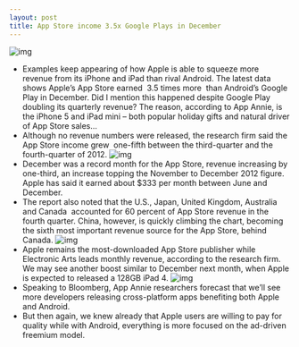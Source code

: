 ```yaml
---
layout: post
title: App Store income 3.5x Google Plays in December
---
```

![img](http://media.idownloadblog.com/wp-content/uploads/2012/05/App-Store-teaser-001.jpg)
* Examples keep appearing of how Apple is able to squeeze more revenue from its iPhone and iPad than rival Android. The latest data shows Apple’s App Store earned  3.5 times more  than Android’s Google Play in December. Did I mention this happened despite Google Play doubling its quarterly revenue? The reason, according to App Annie, is the iPhone 5 and iPad mini – both popular holiday gifts and natural driver of App Store sales…
* Although no revenue numbers were released, the research firm said the App Store income grew  one-fifth between the third-quarter and the fourth-quarter of 2012.
![img](http://media.idownloadblog.com/wp-content/uploads/2013/01/App-Annie-App-Store-vs-Play-Store-revenue.png)
* December was a record month for the App Store, revenue increasing by one-third, an increase topping the November to December 2012 figure. Apple has said it earned about $333 per month between June and December.
* The report also noted that the U.S., Japan, United Kingdom, Australia and Canada  accounted for 60 percent of App Store revenue in the fourth quarter. China, however, is quickly climbing the chart, becoming the sixth most important revenue source for the App Store, behind Canada.
![img](http://media.idownloadblog.com/wp-content/uploads/2013/01/App-Annie-App-Store-revenue.png)
* Apple remains the most-downloaded App Store publisher while Electronic Arts leads monthly revenue, according to the research firm. We may see another boost similar to December next month, when Apple is expected to released a 128GB iPad 4.
![img](http://media.idownloadblog.com/wp-content/uploads/2013/01/App-Annie-Google-Play-revenue.png)
* Speaking to Bloomberg, App Annie researchers forecast that we’ll see more developers releasing cross-platform apps benefiting both Apple and Android.
* But then again, we knew already that Apple users are willing to pay for quality while with Android, everything is more focused on the ad-driven freemium model.


